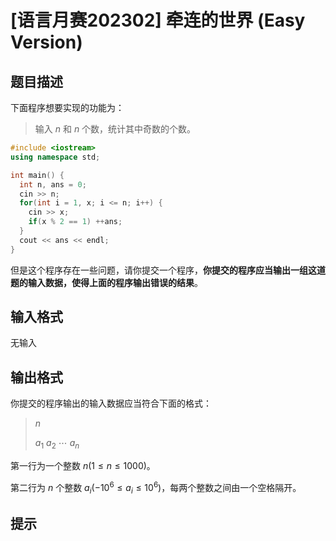# [语言月赛202302] 牵连的世界 (Easy Version)

## 题目描述

下面程序想要实现的功能为：

> 输入 $n$ 和 $n$ 个数，统计其中奇数的个数。

```cpp
#include <iostream>
using namespace std;

int main() {
  int n, ans = 0;
  cin >> n;
  for(int i = 1, x; i <= n; i++) {
    cin >> x;
    if(x % 2 == 1) ++ans;
  }
  cout << ans << endl;
}
```

但是这个程序存在一些问题，请你提交一个程序，**你提交的程序应当输出一组这道题的输入数据，使得上面的程序输出错误的结果**。

## 输入格式

无输入

## 输出格式

你提交的程序输出的输入数据应当符合下面的格式：

> $n$
>
> $a_1\ a_2\ \cdots \ a_n$

第一行为一个整数 $n(1 \le n \le 1000)$。

第二行为 $n$ 个整数 $a_i(-10^6 \le a_i \le 10^6)$，每两个整数之间由一个空格隔开。

## 提示


